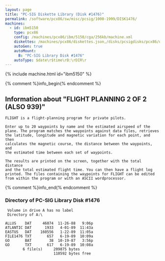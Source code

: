 ```yaml
---
layout: page
title: "PC-SIG Diskette Library (Disk #1476)"
permalink: /software/pcx86/sw/misc/pcsig/1000-1999/DISK1476/
machines:
  - id: ibm5150
    type: pcx86
    config: /machines/pcx86/ibm/5150/cga/256kb/machine.xml
    diskettes: /machines/pcx86/diskettes.json,/disks/pcsigdisks/pcx86/diskettes.json
    autoGen: true
    autoMount:
      B: "PC-SIG Library Disk #1476"
    autoType: $date\r$time\rB:\rDIR\r
---
```


{% include machine.html id="ibm5150" %}

{% comment %}info_begin{% endcomment %}

## Information about "FLIGHT PLANNING 2 OF 2 (ALSO 939)"

    FLIGHT is a flight-planning program for private pilots.
    
    Enter up to 20 waypoints by name and the estimated airspeed of the
    plane. The program matches the waypoints against data files, retrieves
    the latitude, longitude and magnetic variation for each point, and then
    calculates the magnetic course, the distance between the waypoints, and
    the estimated time between each set of waypoints.
    
    The results are printed on the screen, together with the total distance
    and the total estimated flight time. You can then have a flight log
    printed. The files containing the waypoints for FLIGHT can be edited
    from within the program or with an ASCII wordprocessor.
{% comment %}info_end{% endcomment %}


### Directory of PC-SIG Library Disk #1476

     Volume in drive A has no label
     Directory of A:\

    ALLUS    DAT     46074  11-26-88   9:06p
    ATLANTIC DAT      1933   4-01-89  11:43a
    EASTUS   DAT    160556   1-22-89  11:05a
    FILE1476 TXT       657   6-19-89  10:09a
    GO       BAT        38  10-19-87   3:56p
    GO       TXT       617   6-19-89  10:08a
            6 file(s)     209875 bytes
                          110592 bytes free
